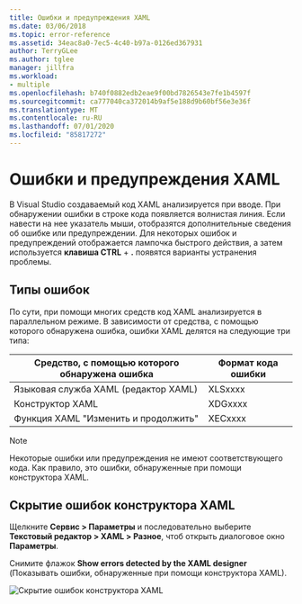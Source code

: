 ```yaml
---
title: Ошибки и предупреждения XAML
ms.date: 03/06/2018
ms.topic: error-reference
ms.assetid: 34eac8a0-7ec5-4c40-b97a-0126ed367931
author: TerryGLee
ms.author: tglee
manager: jillfra
ms.workload:
- multiple
ms.openlocfilehash: b740f0882edb2eae9f00bd7826543e7fe1b4597f
ms.sourcegitcommit: ca777040ca372014b9af5e188d9b60bf56e3e36f
ms.translationtype: MT
ms.contentlocale: ru-RU
ms.lasthandoff: 07/01/2020
ms.locfileid: "85817272"
---
```

# <a name="xaml-errors-and-warnings"></a>Ошибки и предупреждения XAML

В Visual Studio создаваемый код XAML анализируется при вводе. При обнаружении ошибки в строке кода появляется волнистая линия. Если навести на нее указатель мыши, отобразятся дополнительные сведения об ошибке или предупреждении. Для некоторых ошибок и предупреждений отображается лампочка быстрого действия, а затем используется **клавиша CTRL** + **.** появятся варианты устранения проблемы.

## <a name="error-types"></a>Типы ошибок

По сути, при помощи многих средств код XAML анализируется в параллельном режиме. В зависимости от средства, с помощью которого обнаружена ошибка, ошибки XAML делятся на следующие три типа:

|**Средство, с помощью которого обнаружена ошибка**|**Формат кода ошибки**|
| - |-----------------|
|Языковая служба XAML (редактор XAML)|XLSxxxx|
|Конструктор XAML|XDGxxxx|
|Функция XAML "Изменить и продолжить"|XECxxxx|

> [!Note]
> Некоторые ошибки или предупреждения не имеют соответствующего кода. Как правило, это ошибки, обнаруженные при помощи конструктора XAML.

## <a name="suppress-xaml-designer-errors"></a>Скрытие ошибок конструктора XAML

Щелкните **Сервис > Параметры** и последовательно выберите **Текстовый редактор > XAML > Разное**, чтоб открыть диалоговое окно **Параметры**.

Снимите флажок **Show errors detected by the XAML designer** (Показывать ошибки, обнаруженные при помощи конструктора XAML).

![Скрытие ошибок конструктора XAML](media/suppress_xaml_designer_errors.png)
